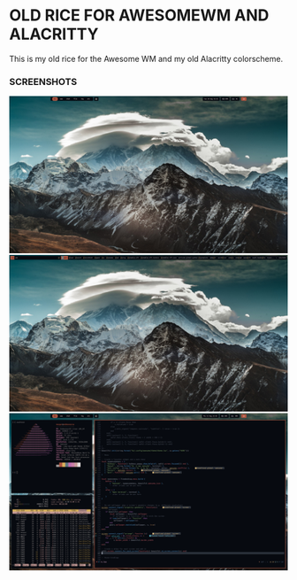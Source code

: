 # OLD RICE FOR AWESOMEWM AND ALACRITTY

This is my old rice for the Awesome WM and my old Alacritty colorscheme.

### SCREENSHOTS
![screenshot](screenshot.png)
![dmenu run prompt](run_prompt.png)
![with clients open](setup.png)
